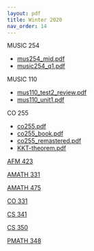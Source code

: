 ```yaml
---
layout: pdf
title: Winter 2020
nav_order: 14
---
```


MUSIC 254
- [mus254_mid.pdf](mus254_mid.pdf)
- [music254_q1.pdf](music254_q1.pdf)

MUSIC 110
- [mus110_test2_review.pdf](mus110_test2_review.pdf)
- [mus110_unit1.pdf](mus110_unit1.pdf)

CO 255
- [co255.pdf](co255.pdf)
- [co255_book.pdf](co255_book.pdf)
- [co255_remastered.pdf](co255_remastered.pdf)
- [KKT-theorem.pdf](KKT-theorem.pdf)


[AFM 423](afm423.pdf)

[AMATH 331](amath331.pdf)

[AMATH 475](amath475.pdf)

[CO 331](co331.pdf)

[CS 341](cs341.pdf)

[CS 350](cs350.pdf)

[PMATH 348](pmath348.pdf)
